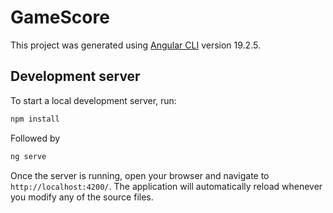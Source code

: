 # GameScore

This project was generated using [Angular CLI](https://github.com/angular/angular-cli) version 19.2.5.

## Development server

To start a local development server, run:

```bash
npm install
```
Followed by
```bash
ng serve
```

Once the server is running, open your browser and navigate to `http://localhost:4200/`. The application will automatically reload whenever you modify any of the source files.
